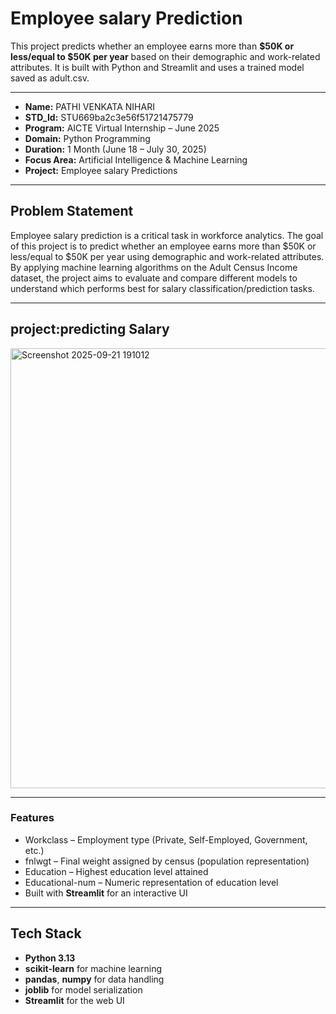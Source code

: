 #     Employee salary Prediction 

This project predicts whether an employee earns more than **$50K or less/equal to $50K per year** based on their demographic and work-related attributes. It is built with Python and Streamlit and uses a trained model saved as adult.csv.

---

- **Name:** PATHI VENKATA NIHARI
- **STD_Id:** STU669ba2c3e56f51721475779
- **Program:** AICTE Virtual Internship – June 2025
- **Domain:** Python Programming
- **Duration:** 1 Month (June 18 – July 30, 2025)
- **Focus Area:** Artificial Intelligence & Machine Learning 
- **Project:**  Employee salary Predictions

---

##  Problem Statement

Employee salary prediction is a critical task in workforce analytics. The goal of this project is to predict whether an employee earns more than $50K or less/equal to $50K per year using demographic and work-related attributes. By applying machine learning algorithms on the Adult Census Income dataset, the project aims to evaluate and compare different models to understand which performs best for salary classification/prediction tasks.

---


## project:predicting Salary
<img width="1396" height="704" alt="Screenshot 2025-09-21 191012" src="https://github.com/user-attachments/assets/06067bed-7a61-480a-b2e1-842fdba70797" />

---

###  Features

- Workclass – Employment type (Private, Self-Employed, Government, etc.)
- fnlwgt – Final weight assigned by census (population representation)
- Education – Highest education level attained
- Educational-num – Numeric representation of education level
- Built with **Streamlit** for an interactive UI
---

##  Tech Stack

- **Python 3.13**
- **scikit-learn** for machine learning
- **pandas**, **numpy** for data handling
- **joblib** for model serialization
- **Streamlit** for the web UI
